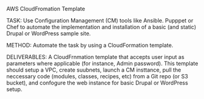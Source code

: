 AWS CloudFromation Template

TASK:
Use Configuration Management (CM) tools like Ansible. Pupppet or Chef to automate the implementation and installation of a basic (and static) Drupal or WordPress sample site.

METHOD:
Automate the task by using a CloudFormation template.

DELIVERABLES:
A CloudFrnmation template that accepts user input as parameters where applicable (for instance, Admin password). This template should setup a VPC, create suubnets, launch a CM insttance, pull the neccessary code (modules, classes, recipes, etc) from a Git repo (or S3 bucket), and confogure the web instance for basic Drupal or WordPress setup.
